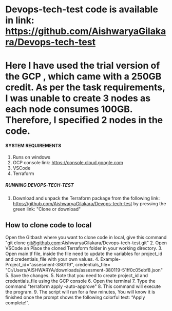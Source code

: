# Devops-tech-test code is available in link: https://github.com/AishwaryaGilakara/Devops-tech-test
# Here I have used the trial version of the GCP , which came with a 250GB credit. As per the task requirements, I was unable to create 3 nodes as each node consumes 100GB. Therefore, I specified 2 nodes in the code. 

####    SYSTEM REQUIREMENTS ####

1. Runs on windows
2. GCP console link: https://console.cloud.google.com
3. VSCode
4. Terraform

#####    RUNNING DEVOPS-TECH-TEST  #########

1. Download and unpack the Terraform package from the following link: https://github.com/AishwaryaGilakara/Devops-tech-test by pressing the green link: "Clone or download"
## How to clone code to local ##
Open the Gitbash where you want to clone code in local, give this command "git clone git@github.com:AishwaryaGilakara/Devops-tech-test.git"
2. Open VSCode an Place the cloned Terraform folder in your working directory.
3. Open main.tf file, inside the file need to update the variables for project_id and credentials_file with your own values.
4. Example- Project_id="assesment-380119", credentials_file= "C:/Users/AISHWARYA/downloads/assesment-380119-51ff0c05ebf8.json"
5. Save the changes.
5. Note that you need to create project_id and credentials_file using the GCP console
6. Open the terminal 
7. Type the command "terraform apply -auto-approve"
8. This command will execute the program.
9. The script will run for a few minutes, You will know it is finished once the prompt shows the following colorful text: “Apply complete!”.
